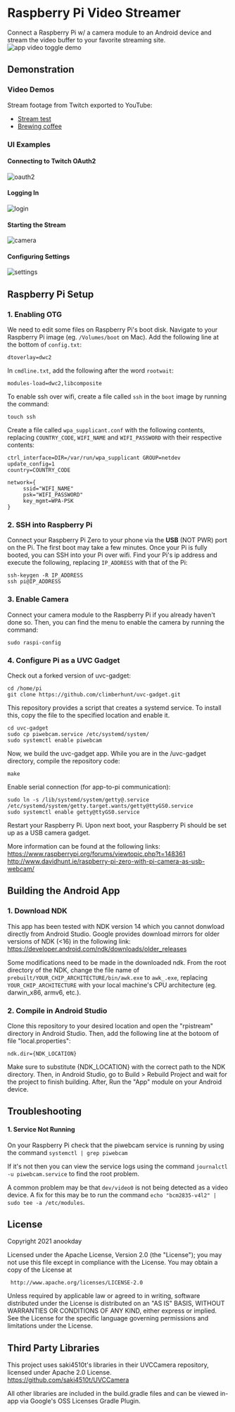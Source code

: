# Raspberry Pi Video Streamer
Connect a Raspberry Pi w/ a camera module to an Android device and stream the video buffer to your favorite streaming site.
![app video toggle demo](./rpistream/gifs/video-on.gif)

## Demonstration

### Video Demos
Stream footage from Twitch exported to YouTube:
* [Stream test](https://youtu.be/HH8--Y9alM4)
* [Brewing coffee](https://youtu.be/JZYzalgvrYE) 

### UI Examples
#### Connecting to Twitch OAuth2
![oauth2](./rpistream/gifs/login.gif)
#### Logging In
![login](./rpistream/gifs/login-done.gif)
#### Starting the Stream
![camera](./rpistream/gifs/stream-on.gif)
#### Configuring Settings
![settings](./rpistream/gifs/settings.gif)

## Raspberry Pi Setup

### 1. Enabling OTG
We need to edit some files on Raspberry Pi's boot disk. Navigate to your Raspberry Pi image (eg. `/Volumes/boot` on Mac). Add the following line at the bottom of `config.txt`:
```
dtoverlay=dwc2
```
In `cmdline.txt`, add the following after the word `rootwait`:
```
modules-load=dwc2,libcomposite
```
To enable ssh over wifi, create a file called `ssh` in the `boot` image by running the command:
```
touch ssh
```
Create a file called `wpa_supplicant.conf` with the following contents, replacing `COUNTRY_CODE`, `WIFI_NAME` and `WIFI_PASSWORD` with their respective contents:
```
ctrl_interface=DIR=/var/run/wpa_supplicant GROUP=netdev
update_config=1
country=COUNTRY_CODE

network={
     ssid="WIFI_NAME"
     psk="WIFI_PASSWORD"
     key_mgmt=WPA-PSK
}
```

### 2. SSH into Raspberry Pi
Connect your Raspberry Pi Zero to your phone via the <b>USB</b> (NOT PWR) port on the Pi. The first boot may take a few minutes. Once your Pi is fully booted, you can SSH into your Pi over wifi. Find your Pi's ip address and execute the following, replacing `IP_ADDRESS` with that of the Pi:
```
ssh-keygen -R IP_ADDRESS
ssh pi@IP_ADDRESS
```

### 3. Enable Camera
Connect your camera module to the Raspberry Pi if you already haven't done so. Then, you can find the menu to enable the camera by running the command:
```
sudo raspi-config
```

### 4. Configure Pi as a UVC Gadget
Check out a forked version of uvc-gadget:
```
cd /home/pi
git clone https://github.com/climberhunt/uvc-gadget.git
```
This repository provides a script that creates a systemd service. To install this, copy the file to the specified location and enable it.
```
cd uvc-gadget
sudo cp piwebcam.service /etc/systemd/system/
sudo systemctl enable piwebcam
```
Now, we build the uvc-gadget app. While you are in the /uvc-gadget directory, compile the repository code:
```
make
```
Enable serial connection (for app-to-pi communication):
```
sudo ln -s /lib/systemd/system/getty@.service /etc/systemd/system/getty.target.wants/getty@ttyGS0.service
sudo systemctl enable getty@ttyGS0.service
```
Restart your Raspberry Pi. Upon next boot, your Raspberry Pi should be set up as a USB camera gadget.

More information can be found at the following links:
https://www.raspberrypi.org/forums/viewtopic.php?t=148361
http://www.davidhunt.ie/raspberry-pi-zero-with-pi-camera-as-usb-webcam/

## Building the Android App

### 1. Download NDK
This app has been tested with NDK version 14 which you cannot donwload directly from Android Studio. Google provides download mirrors for older versions of NDK (<16) in the following link: 
https://developer.android.com/ndk/downloads/older_releases

Some modifications need to be made in the downloaded ndk. From the root directory of the NDK, change the file name of `prebuilt/YOUR_CHIP_ARCHITECTURE/bin/awk.exe` to `awk_.exe`, replacing `YOUR_CHIP_ARCHITECTURE` with your local machine's CPU architecture (eg. darwin_x86, armv6, etc.).

### 2. Compile in Android Studio
Clone this repository to your desired location and open the "rpistream" directory in Android Studio. Then, add the following line at the botoom of file "local.properties":
```
ndk.dir={NDK_LOCATION}
```
Make sure to substitute {NDK_LOCATION} with the correct path to the NDK directory.
Then, in Android Studio, go to Build > Rebuild Project and wait for the project to finish building. After, Run the "App" module on your Android device.

## Troubleshooting
#### 1. Service Not Running
On your Raspberry Pi check that the piwebcam service is running by using the command `systemctl | grep piwebcam`

If it's not then you can view the service logs using the command `journalctl -u piwebcam.service` to find the root problem.

A common problem may be that `dev/video0` is not being detected as a video device. A fix for this may be to run the command `echo "bcm2835-v4l2" | sudo tee -a /etc/modules`.

## License
Copyright 2021 anookday

 Licensed under the Apache License, Version 2.0 (the "License");
 you may not use this file except in compliance with the License.
 You may obtain a copy of the License at

     http://www.apache.org/licenses/LICENSE-2.0

 Unless required by applicable law or agreed to in writing, software
 distributed under the License is distributed on an "AS IS" BASIS,
 WITHOUT WARRANTIES OR CONDITIONS OF ANY KIND, either express or implied.
 See the License for the specific language governing permissions and
 limitations under the License.
 
## Third Party Libraries
This project uses saki4510t's libraries in their UVCCamera repository, licensed under Apache 2.0 License.
https://github.com/saki4510t/UVCCamera

All other libraries are included in the build.gradle files and can be viewed in-app via Google's OSS Licenses Gradle Plugin.

